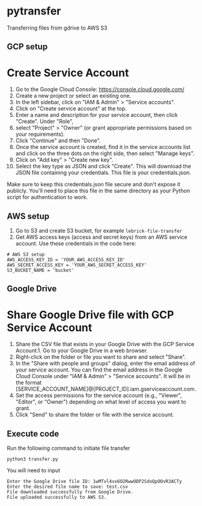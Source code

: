 # pytransfer
Transferring files from gdrive to AWS S3

## GCP setup
# Create Service Account
1. Go to the Google Cloud Console: https://console.cloud.google.com/
2. Create a new project or select an existing one.
3. In the left sidebar, click on "IAM & Admin" > "Service accounts".
4. Click on "Create service account" at the top.
5. Enter a name and description for your service account, then click "Create". Under "Role",
6. select "Project" > "Owner" (or grant appropriate permissions based on your requirements).
7. Click "Continue" and then "Done".
8. Once the service account is created, find it in the service accounts list and click on the three dots on the right side, then select "Manage keys".
9. Click on "Add key" > "Create new key".
10. Select the key type as JSON and click "Create". This will download the JSON file containing your credentials. This file is your credentials.json.

Make sure to keep this credentials.json file secure and don't expose it publicly. You'll need to place this file in the same directory as your Python script for authentication to work.

## AWS setup
1. Go to S3 and create S3 bucket, for example `lebrick-file-transfer`
2. Get AWS access keys (access and secret keys) from an AWS service account. Use these credentials in the code here:
```
# AWS S3 setup
AWS_ACCESS_KEY_ID = 'YOUR_AWS_ACCESS_KEY_ID'
AWS_SECRET_ACCESS_KEY = 'YOUR_AWS_SECRET_ACCESS_KEY'
S3_BUCKET_NAME = 'bucket'
```

## Google Drive
# Share Google Drive file with GCP Service Account
1. Share the CSV file that exists in your Google Drive with the GCP Service Account.1. Go to your Google Drive in a web browser.
2. Right-click on the folder or file you want to share and select "Share".
3. In the "Share with people and groups" dialog, enter the email address of your service account. You can find the email address in the Google Cloud Console under "IAM & Admin" > "Service accounts". It will be in the format [SERVICE_ACCOUNT_NAME]@[PROJECT_ID].iam.gserviceaccount.com.
4. Set the access permissions for the service account (e.g., "Viewer", "Editor", or "Owner") depending on what level of access you want to grant.
5. Click "Send" to share the folder or file with the service account.

## Execute code
Run the following command to initiate file transfer
```
python3 transfer.py
```
You will need to input 
```
Enter the Google Drive file ID: 1wMTvl4vx6O2RwwODP2SdoQpOOvR3ACTy
Enter the desired file name to save: test.csv 
File downloaded successfully from Google Drive.
File uploaded successfully to AWS S3.
```